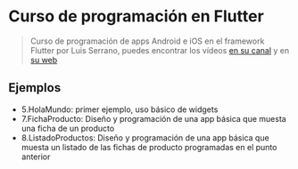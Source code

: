 
# Curso de programación en Flutter

> Curso de programación de apps Android e iOS en el framework Flutter por Luis Serrano, puedes encontrar los vídeos <a href="https://www.youtube.com/playlist?list=PLAMfQH2NKM_sm2RZz_IWOGGRpTihdujgq">en su canal</a> y en <a href="https://luisserrano.pro">su web</a>



## Ejemplos


- 5.HolaMundo: primer ejemplo, uso básico de widgets
- 7.FichaProducto: Diseño y programación de una app básica que muesta una ficha de un producto
- 8.ListadoProductos: Diseño y programación de una app básica que muesta un listado de las fichas de producto programadas en el punto anterior
